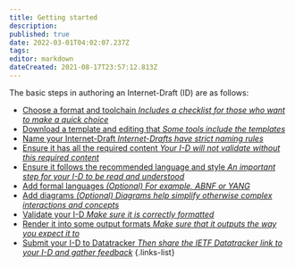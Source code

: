 ```yaml
---
title: Getting started
description: 
published: true
date: 2022-03-01T04:02:07.237Z
tags: 
editor: markdown
dateCreated: 2021-08-17T23:57:12.813Z
---
```


The basic steps in authoring an Internet-Draft (ID) are as follows:

- [Choose a format and toolchain *Includes a checklist for those who want to make a quick choice*](/choosing-a-format-and-tools)
- [Download a template and editing that *Some tools include the templates*](/templates-and-schemas)
- [Name your Internet-Draft *Internet-Drafts have strict naming rules*](/naming-your-internet-draft)
- [Ensure it has all the required content *Your I-D will not validate without this required content*](/required-content)
- [Ensure it follows the recommended language and style *An important step for your I-D to be read and understood*](/language-and-style)
- [Add formal languages  *(Optional) For example, ABNF or YANG*]()
- [Add diagrams *(Optional) Diagrams help simplify otherwise complex interactions and concepts*](/diagrams)
- [Validate your I-D  *Make sure it is correctly formatted*](/document-validation)
- [Render it into some output formats *Make sure that it outputs the way you expect it to*](/rendering-and-converting)
- [Submit your I-D to Datatracker *Then share the IETF Datatracker link to your I-D and gather feedback*](/submitting-your-internet-draft)
{.links-list}

